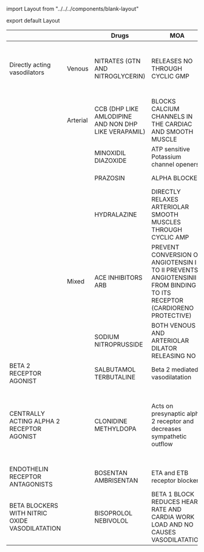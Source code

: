 ---
---


import Layout from "../../../components/blank-layout"

export default Layout

<div>

| | |Drugs |MOA |AE |CI |Uses |
|--- |--- |--- |--- |--- |--- |--- |
|Directly acting vasodilators|Venous|NITRATES (GTN AND NITROGLYCERIN)|RELEASES NO THROUGH CYCLIC GMP|TACCHYCARDIA,HEADACHE FLUSING AND ORTHOSTATIC HYPOTENSION|AS THEY DECREASE PRELOAD DO NOT USE IN INFERIOR MI OR RIGHT VENTRICULAR INFARCTION|ACUTE AND CHRONIC ANGINA|
||Arterial|CCB (DHP LIKE AMLODIPINE AND NON DHP LIKE VERAPAMIL)|BLOCKS CALCIUM CHANNELS IN THE CARDIAC AND SMOOTH MUSCLE|GINGIVAL HYPERPLASIA AND PERIPHERAL EDEMA ,AVBLOCK BRADYCARDIA AND CONSTIPATION|HYPOTENSION AND HYPERSENSITIVITY|HTN ARRYTHMIA ANGINA|
|||MINOXIDIL DIAZOXIDE|ATP sensitive Potassium channel openers|HYPERTRICHOSIS FLUID RETENTION||Alopecia|
|||PRAZOSIN|ALPHA BLOCKER|First dose hypotension|CHF|3rd line drug in HTN|
|||HYDRALAZINE|DIRECTLY RELAXES ARTERIOLAR SMOOTH MUSCLES THROUGH CYCLIC AMP|TACCHYCARDIA FLUID RETENTION AND SLE|CAD ANGINA RHD AS IT CAUSES COMPENSATORY TACCHYCARDIA|PIH|
||Mixed|ACE INHIBITORS ARB|PREVENT CONVERSION OF ANGIOTENSIN I TO II    PREVENTS ANGIOTENSINII FROM BINDING TO ITS RECEPTOR (CARDIORENO PROTECTIVE)|DRY COUGH HYPERKALEMIA AND HYPOTENSION HYPERKALEMIA AND HYPOTENSION|PREGNANCY AND HEREDITARY ANGIOEDEMA PREGNANCY|Heart failure HTN MI CCF SCLERODE RMA CRISIS|
|||SODIUM NITROPRUSSIDE|BOTH VENOUS AND ARTERIOLAR DILATOR RELEASING NO|CYANIDE TOXICITY||Hypertensive emergencies|
|BETA 2 RECEPTOR AGONIST||SALBUTAMOL TERBUTALINE|Beta 2 mediated vasodilatation|Tremors hypokalemia|||
|CENTRALLY ACTING ALPHA 2 RECEPTOR AGONIST||CLONIDINE METHYLDOPA|Acts on presynaptic alpha 2 receptor and decreases sympathetic outflow|Rebound hypertension on withdrawal||LAST DRUG OF CHOICE IN HTN FIRST DRUG OF CHOICE IN PIH BUT NOW A DAYS WE ARE INTO “NIFEDIPINE RETARDOR LABETELOL”|
|ENDOTHELIN RECEPTOR ANTAGONISTS||BOSENTAN AMBRISENTAN|ETA and ETB receptor blocker|Anaemia teratogenecity||Pulmonary arterial hypertension|
|BETA BLOCKERS WITH NITRIC OXIDE VASODILATATION||BISOPROLOL NEBIVOLOL| BETA 1 BLOCK REDUCES HEART RATE AND CARDIA WORK LOAD AND NO CAUSES VASODILATATION|BRADYCARDIA|Heart Block|YOUNG HYPERTENSIVES|
</div>